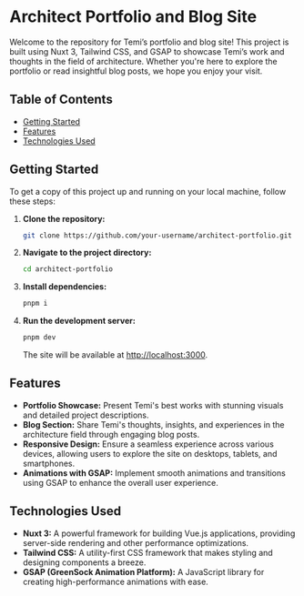 # **Architect Portfolio and Blog Site**

Welcome to the repository for Temi’s portfolio and blog site! This project is built using Nuxt 3, Tailwind CSS, and GSAP to showcase Temi’s work and thoughts in the field of architecture. Whether you're here to explore the portfolio or read insightful blog posts, we hope you enjoy your visit.

## **Table of Contents**

- [Getting Started](#getting-started)
- [Features](#features)
- [Technologies Used](#technologies-used)

## **Getting Started**

To get a copy of this project up and running on your local machine, follow these steps:

1. **Clone the repository:**

   ```bash
   git clone https://github.com/your-username/architect-portfolio.git
   ```

2. **Navigate to the project directory:**

   ```bash
   cd architect-portfolio
   ```

3. **Install dependencies:**

   ```bash
   pnpm i
   ```

4. **Run the development server:**

   ```bash
   pnpm dev
   ```

   The site will be available at [http://localhost:3000](http://localhost:3000/).

## **Features**

- **Portfolio Showcase:** Present Temi's best works with stunning visuals and detailed project descriptions.
- **Blog Section:** Share Temi's thoughts, insights, and experiences in the architecture field through engaging blog posts.
- **Responsive Design:** Ensure a seamless experience across various devices, allowing users to explore the site on desktops, tablets, and smartphones.
- **Animations with GSAP:** Implement smooth animations and transitions using GSAP to enhance the overall user experience.

## **Technologies Used**

- **Nuxt 3:** A powerful framework for building Vue.js applications, providing server-side rendering and other performance optimizations.
- **Tailwind CSS:** A utility-first CSS framework that makes styling and designing components a breeze.
- **GSAP (GreenSock Animation Platform):** A JavaScript library for creating high-performance animations with ease.
